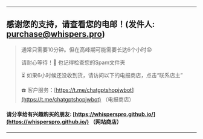 - - -

## 感谢您的支持，请查看您的电邮！(发件人: purchase@whispers.pro)
> 通常只需要10分钟。但在高峰期可能需要长达6个小时😞
> 
> 请耐心等待！🙏 也记得检查您的Spam文件夹
> 
> ⏳ 如果6小时候还没收到货，请访问以下的电报商店，点击“联系店主”
> 
> ☎️ 客户服务：[https://t.me/chatgptshopjwbot](https://t.me/chatgptshopjwbot) （电报商店）

#### 请分享给有兴趣购买的朋友: [https://whisperspro.github.io/](https://whisperspro.github.io/) （网站商店）
- - -

